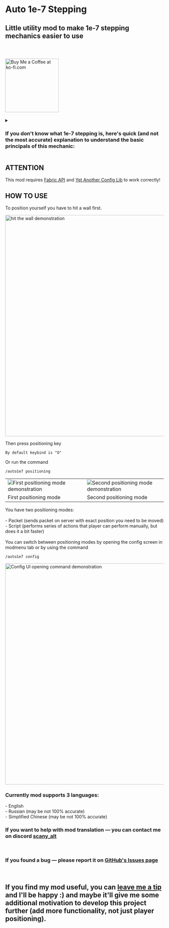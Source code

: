 <h1>Auto 1e-7 Stepping
</h1>
<h2>Little utility mod to make 1e-7 stepping mechanics easier to use<br><br></h2>
<a href='https://ko-fi.com/Y8Y817CFTJ' target='_blank'><br><img src='https://cdn.modrinth.com/data/cached_images/8c6549fb46524f38008b3e7d187011369e822154.png' alt='Buy Me a Coffee at ko-fi.com' width="170"/><br><br></a>

<details>
<summary><h3>If you don't know what 1e-7 stepping is, here's quick (and not the most accurate) explanation to understand the basic principals of this mechanic:</h3></summary>

<table>
  <tr>
    <td width="75%">
      <p>
         If you move along any axis less than the hardcoded value of 1e-7 (or 0.0000001) — the movement gets canceled. This brings us to the collision checks. When you're about to collide with a block — Minecraft doesn't let you do it and sets your position next to the edge of a block so the distance to it is about 1e-8. Then the game squares the movement vector and if the result is less than 1e-7 — movement gets canceled.
        <br>
        But if you're about to step (for example, from the slab, or to the slab, or otherwise move up half a block or less), the checks will run like that:<br>
        First check — sees your movement is greater than 1e-7 -> sees you're about to collide with the block -> sees that you need to make a step -> sets your position to 1e-8 from the block and makes a step (moves you half a block higher).
        <br>
          Second check — sees that your movement vector squared is greater than 1e-7 (since you're also moving upwards) and doesn't do anything.
        <br>
        Then the game checks the collision with the top block. If there's nothing — the game lets you move further. If there's a block, it again sets your position next to the edge, but still thinks that you're standing on the block that gives you a little time gap to make a jump.
       </p>
       <p><a href="https://docs.google.com/presentation/d/1gcTlhy8Je6xVHNQDKYxLF217fsE0rtVu3wbLu6bD8gw">Here you can find more detailed explanation of how this mechanics works (*click*).</a></p>
     </td>
     <td>
       <img src="https://cdn.modrinth.com/data/cached_images/b71ab478afa26adb914d4d70e1a508fc4b44ca94.png" width="400" alt="minecraft movement explanation picture 1">
       <img src="https://cdn.modrinth.com/data/cached_images/0057f6d58d098aa0695dc5325a856766a0753696.png" alt="minecraft movement explanation picture 2">
     </td>
   </tr>
</table>

</details>

<H2>ATTENTION</H2>
<p>This mod requires <a href="https://modrinth.com/mod/fabric-api">Fabric API</a> and <a href="https://modrinth.com/mod/yacl">Yet Another Config Lib</a> to work correctly!</p>

<H2>HOW TO USE</H2>
<p>
  To position yourself you have to hit a wall first.
</p>
<img src="https://cdn.modrinth.com/data/cached_images/64695c6b11e6fb51f286b6dc42c74a42e0f0d60a.gif" width="700" alt="hit the wall demonstration">

<p>
  Then press positioning key
</p>

```
By default keybind is "O"
```

<p>
  Or run the command 
</p>

```
/auto1e7 positioning
```


<table>
  <tr>
    <td width="50%">
      <img src="https://cdn.modrinth.com/data/cached_images/e039c6f20a7868e991c7b86b9ee8bb0687baeb7f.gif" alt="First positioning mode demonstration">
    </td>
    <td>
      <img src="https://cdn.modrinth.com/data/cached_images/e3085cf38320c9f42e1568212eaccb3594f5f56d.gif" alt="Second positioning mode demonstration">
    </td>
  </tr>
  <tr>
    <td>
      First positioning mode
    </td>
    <td>
      Second positioning mode
    </td>
  </tr>
</table>

<p>
  You have two positioning modes:<br><br>
  - Packet (sends packet on server with exact position you need to be moved)<br>
  - Script (performs series of actions that player can perform manually, but does it a bit faster)<br><br>
  You can switch between positioning modes by opening the config screen in modmenu tab or by using the command
</p>

```
/auto1e7 config
```

<img src="https://cdn.modrinth.com/data/cached_images/5ad242c0ec2647a4f4199bef28e4568b2bd7d227.gif" width="700" alt="Config UI opening command demonstration">

<br>

<h3>
  Currently mod supports 3 languages:<br>
</h3>
<p>
  - English<br>
  - Russian (may be not 100% accurate)<br>
  - Simplified Chinese (may be not 100% accurate)
</p>
<h3>
  If you want to help with mod translation — you can contact me on discord <a href="https://discord.com/channels/@me">scany_alt</a>
</h3>
<br>
<h3>
  If you found a bug — please report it on <a href="https://github.com/Scanysses/Auto_1e-7_Stepping/issues">GitHub's Issues page</a>
</h3>
<br>
<h2>
  If you find my mod useful, you can <a href="https://ko-fi.com/Y8Y817CFTJ">leave me a tip</a> and I'll be happy :) and maybe it'll give me some additional motivation to develop this project further (add more functionality, not just player positioning).
</h2>
